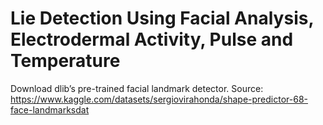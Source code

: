 # Lie Detection Using Facial Analysis, Electrodermal Activity, Pulse and Temperature

Download dlib’s pre-trained facial landmark detector.
Source: https://www.kaggle.com/datasets/sergiovirahonda/shape-predictor-68-face-landmarksdat
